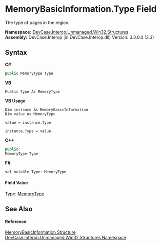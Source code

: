 # MemoryBasicInformation.Type Field
 

The type of pages in the region.

**Namespace:**&nbsp;<a href="N_DevCase_Interop_Unmanaged_Win32_Structures">DevCase.Interop.Unmanaged.Win32.Structures</a><br />**Assembly:**&nbsp;DevCase.Interop (in DevCase.Interop.dll) Version: 3.3.0.0 (3.3)

## Syntax

**C#**<br />
``` C#
public MemoryType Type
```

**VB**<br />
``` VB
Public Type As MemoryType
```

**VB Usage**<br />
``` VB Usage
Dim instance As MemoryBasicInformation
Dim value As MemoryType

value = instance.Type

instance.Type = value
```

**C++**<br />
``` C++
public:
MemoryType Type
```

**F#**<br />
``` F#
val mutable Type: MemoryType
```


#### Field Value
Type: <a href="T_DevCase_Interop_Unmanaged_Win32_Enums_MemoryType">MemoryType</a>

## See Also


#### Reference
<a href="T_DevCase_Interop_Unmanaged_Win32_Structures_MemoryBasicInformation">MemoryBasicInformation Structure</a><br /><a href="N_DevCase_Interop_Unmanaged_Win32_Structures">DevCase.Interop.Unmanaged.Win32.Structures Namespace</a><br />